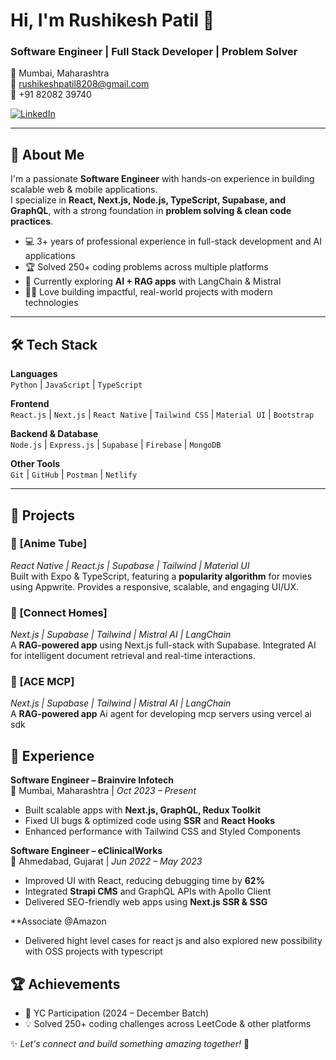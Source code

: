 
# Hi, I'm Rushikesh Patil 👋  
### Software Engineer | Full Stack Developer | Problem Solver  

📍 Mumbai, Maharashtra  
📧 [rushikeshpatil8208@gmail.com](mailto:rushikeshpatil8208@gmail.com)  
📱 +91 82082 39740  

[![LinkedIn](https://img.shields.io/badge/LinkedIn-blue?style=flat&logo=linkedin)]([YOUR_LINKEDIN_URL](https://www.linkedin.com/in/rushi8208/))  


---

## 🚀 About Me
I'm a passionate **Software Engineer** with hands-on experience in building scalable web & mobile applications.  
I specialize in **React, Next.js, Node.js, TypeScript, Supabase, and GraphQL**, with a strong foundation in **problem solving & clean code practices**.  

- 💻 3+ years of professional experience in full-stack development and AI applications
- 🏆 Solved 250+ coding problems across multiple platforms  
- 🌱 Currently exploring **AI + RAG apps** with LangChain & Mistral  
- 🚴‍♂️ Love building impactful, real-world projects with modern technologies  

---

## 🛠️ Tech Stack  

**Languages**  
`Python` | `JavaScript` | `TypeScript`  

**Frontend**  
`React.js` | `Next.js` | `React Native` | `Tailwind CSS` | `Material UI` | `Bootstrap`  

**Backend & Database**  
`Node.js` | `Express.js` | `Supabase` | `Firebase` | `MongoDB`  

**Other Tools**  
`Git` | `GitHub` | `Postman` | `Netlify`  

---

## 📌 Projects  

### 🔹 [Anime Tube]
*React Native | React.js | Supabase | Tailwind | Material UI*  
Built with Expo & TypeScript, featuring a **popularity algorithm** for movies using Appwrite. Provides a responsive, scalable, and engaging UI/UX.  

### 🔹 [Connect Homes]
*Next.js | Supabase | Tailwind | Mistral AI | LangChain*  
A **RAG-powered app** using Next.js full-stack with Supabase. Integrated AI for intelligent document retrieval and real-time interactions.  

### 🔹 [ACE MCP]
*Next.js | Supabase | Tailwind | Mistral AI | LangChain*  
A **RAG-powered app** Ai agent for developing mcp servers using vercel ai sdk 


## 💼 Experience  

**Software Engineer – Brainvire Infotech**  
📍 Mumbai, Maharashtra | *Oct 2023 – Present*  
- Built scalable apps with **Next.js, GraphQL, Redux Toolkit**  
- Fixed UI bugs & optimized code using **SSR** and **React Hooks**  
- Enhanced performance with Tailwind CSS and Styled Components  

**Software Engineer – eClinicalWorks**  
📍 Ahmedabad, Gujarat | *Jun 2022 – May 2023*  
- Improved UI with React, reducing debugging time by **62%**  
- Integrated **Strapi CMS** and GraphQL APIs with Apollo Client  
- Delivered SEO-friendly web apps using **Next.js SSR & SSG**  

**Associate @Amazon 
- Delivered hight level cases for react js and also explored new possibility with OSS projects with typescript 



## 🏆 Achievements  
- 🎯 YC Participation (2024 – December Batch)  
- 💡 Solved 250+ coding challenges across LeetCode & other platforms  





✨ _Let's connect and build something amazing together!_ 🚀
